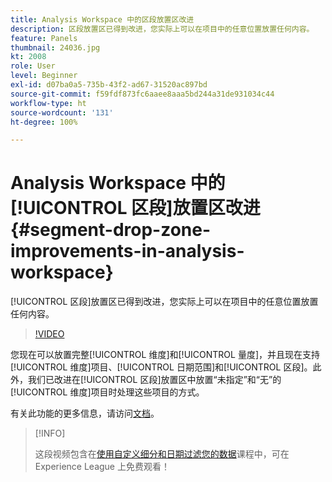 ```yaml
---
title: Analysis Workspace 中的区段放置区改进
description: 区段放置区已得到改进，您实际上可以在项目中的任意位置放置任何内容。
feature: Panels
thumbnail: 24036.jpg
kt: 2008
role: User
level: Beginner
exl-id: d07ba0a5-735b-43f2-ad67-31520ac897bd
source-git-commit: f59fdf873fc6aaee8aaa5bd244a31de931034c44
workflow-type: ht
source-wordcount: '131'
ht-degree: 100%

---
```


# Analysis Workspace 中的[!UICONTROL 区段]放置区改进 {#segment-drop-zone-improvements-in-analysis-workspace}

[!UICONTROL 区段]放置区已得到改进，您实际上可以在项目中的任意位置放置任何内容。

>[!VIDEO](https://video.tv.adobe.com/v/24036/?quality=12)

您现在可以放置完整[!UICONTROL 维度]和[!UICONTROL 量度]，并且现在支持[!UICONTROL 维度]项目、[!UICONTROL 日期范围]和[!UICONTROL 区段]。此外，我们已改进在[!UICONTROL 区段]放置区中放置“未指定”和“无”的[!UICONTROL 维度]项目时处理这些项目的方式。

有关此功能的更多信息，请访问[文档](https://experienceleague.adobe.com/docs/analytics/analyze/analysis-workspace/components/t-freeform-project-segment.html?lang=zh-Hans)。

>[!INFO]
>
> 这段视频包含在[使用自定义细分和日期过滤您的数据](https://experienceleague.adobe.com/?recommended=Analytics-U-1-2021.1.filterdata)课程中，可在 Experience League 上免费观看！
